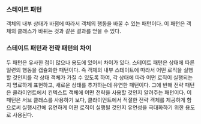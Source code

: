 ### 스테이트 패턴
객체의 내부 상태가 바뀜에 따라서 객체의 행동을 바꿀 수 있는 패턴이다. 이 패턴은 객체의 클래스가 바뀌는 것과 같은 결과를 얻을 수 있다.

### 스테이트 패턴과 전략 패턴의 차이
두 패턴은 유사한 점이 많으나 용도에 있어서 차이가 있다. 스테이트 패턴은 상태에 따른 일련의 행동을 캡슐화한 패턴이다. 즉 객체의 내부 스테이트에 따라서 어떤 로직을 실행할 것인지를 각 상태 객체가 가질 수 있도록 하여, 각 상태에 따라 어떤 로직이 실행되는지 명료하게 표현하고, 새로운 상태를 추가하는데 유연한 패턴이다. 그에 반해 전략 패턴은 클라이언트에서 컨텍스트 객체에 어떤 전략을 사용할 것인지 알려주는 패턴이다. 이 패턴은 서브 클래스를 사용하기 보다, 클라이언트에서 적절한 전략 객체를 제공하게 함으로써 실행시간에 유연하게 어떤 로직이 실행될 것인지 유연성을 극대화하기 위한 용도로 사용된다.
